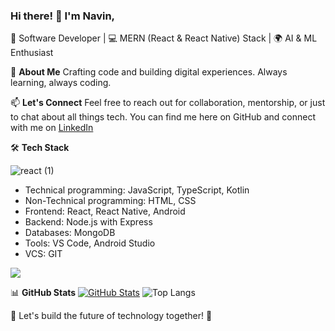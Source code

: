 ### Hi there! 👋 I'm Navin,

🚀 Software Developer | 💻 MERN (React & React Native) Stack | 🌍 AI & ML Enthusiast

🌟 **About Me**
Crafting code and building digital experiences. Always learning, always coding.

📫 **Let's Connect**
Feel free to reach out for collaboration, mentorship, or just to chat about all things tech. You can find me here on GitHub and connect with me on [LinkedIn](https://www.linkedin.com/in/navin-prasanth-r-1b6b1321b/)

🛠️ **Tech Stack**

![react (1)](https://github.com/navinym10/navinym10/assets/122440908/e7fee49a-593c-44a9-8e22-dbab7d231378)


- Technical programming: JavaScript, TypeScript, Kotlin
- Non-Technical programming: HTML, CSS
- Frontend: React, React Native, Android
- Backend: Node.js with Express
- Databases: MongoDB
- Tools: VS Code, Android Studio
- VCS: GIT

![](https://komarev.com/ghpvc/?username=your-github-navinym10&color=blue)
    
📊 **GitHub Stats**
[![GitHub Stats](https://github-readme-stats.vercel.app/api?username=navinym10&show_icons=true&theme=dark)](https://github.com/navinym10)
![Top Langs](https://github-readme-stats.vercel.app/api/top-langs/?username=navinym10&theme=tokyonight)


🚀 Let's build the future of technology together! 🌟
